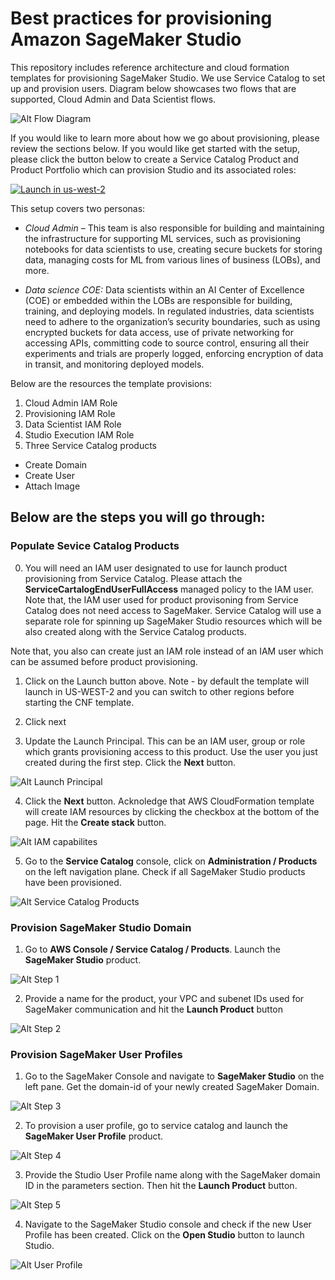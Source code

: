 # Best practices for provisioning Amazon SageMaker Studio

This repository includes reference architecture and cloud formation templates for provisioning SageMaker Studio. We use Service Catalog to set up and provision users. Diagram below showcases two flows that are supported, Cloud Admin and Data Scientist flows.

![Alt Flow Diagram](images/flow_diagram.png?raw=true "Flow Diagram")

If you would like to learn more about how we go about provisioning, please review the sections below. If you would like get started with the setup, please click the button below to create a Service Catalog Product and Product Portfolio which can provision Studio and its associated roles: 

[![Launch in us-west-2](https://raw.githubusercontent.com/awslabs/aws-media-insights-engine/development/docs/assets/images/launch-stack.png)](https://console.aws.amazon.com/cloudformation/home?region=us-west-2#/stacks/new?stackName=sagemaker-studio&templateURL=https://aws-ml-blog.s3-us-east-1.amazonaws.com/artifacts/best-practices-provisioning-sagemaker-studio/launch.template)

This setup covers two personas:

* *Cloud Admin* – This team is also responsible for building and maintaining the infrastructure for supporting ML services, such as provisioning notebooks for data scientists to use, creating secure buckets for storing data, managing costs for ML from various lines of business (LOBs), and more.

* *Data science COE:* Data scientists within an AI Center of Excellence (COE) or embedded within the LOBs are responsible for building, training, and deploying models. In regulated industries, data scientists need to adhere to the organization’s security boundaries, such as using encrypted buckets for data access, use of private networking for accessing APIs, committing code to source control, ensuring all their experiments and trials are properly logged, enforcing encryption of data in transit, and monitoring deployed models.


Below are the resources the template provisions:

1. Cloud Admin IAM Role
2. Provisioning IAM Role
3. Data Scientist IAM Role
4. Studio Execution IAM Role
5. Three Service Catalog products 
* Create Domain
* Create User
* Attach Image 


## Below are the steps you will go through:

### Populate Sevice Catalog Products

0. You will need an IAM user designated to use for launch product provisioning from Service Catalog. Please attach the **ServiceCartalogEndUserFullAccess** managed policy to the IAM user. Note that, the IAM user used for product provisoning from Service Catalog does not need access to SageMaker. Service Catalog will use a separate role for spinning up SageMaker Studio resources which will be also created along with the Service Catalog products.

Note that, you also can create just an IAM role instead of an IAM user which can be assumed before product provisioning.

1. Click on the Launch button above. Note - by default the template will launch in US-WEST-2 and you can switch to other regions before starting the CNF template.

2. Click next

3. Update the Launch Principal. This can be an IAM user, group or role which grants provisioning access to this product. Use the user you just created during the first step. Click the **Next** button.
 
![Alt Launch Principal](assets/launch_principal.jpg?raw=true "Launch Principal")
  
4. Click the **Next** button. Acknoledge that AWS CloudFormation template will create IAM resources by clicking the checkbox at the bottom of the page. Hit the **Create stack** button.

![Alt IAM capabilites](assets/iam_capabilities.jpg?raw=true "IAM Capabilities")

5. Go to the **Service Catalog** console, click on **Administration / Products** on the left navigation plane. Check if all SageMaker Studio products have been provisioned.

![Alt Service Catalog Products](assets/service_catalog_products.jpg?raw=true "Service Catalog Products")


### Provision SageMaker Studio Domain

1. Go to **AWS Console / Service Catalog / Products**. Launch the **SageMaker Studio** product.

![Alt Step 1](assets/step1.jpg?raw=true "Step 1")

2. Provide a name for the product, your VPC and subenet IDs used for SageMaker communication and hit the **Launch Product** button

![Alt Step 2](assets/step2.jpg?raw=true "Step 2")

### Provision SageMaker User Profiles

1. Go to the SageMaker Console and navigate to **SageMaker Studio** on the left pane. Get the domain-id of your newly created SageMaker Domain. 

![Alt Step 3](assets/step3.jpg?raw=true "Step 3")

2. To provision a user profile, go to service catalog and launch the **SageMaker User Profile** product.

![Alt Step 4](assets/step4.jpg?raw=true "Step 4")

3. Provide the Studio User Profile name along with the SageMaker domain ID in the parameters section. Then hit the **Launch Product** button.

![Alt Step 5](assets/step5.jpg?raw=true "Step 5")

4. Navigate to the SageMaker Studio console and check if the new User Profile has been created. Click on the **Open Studio** button to launch Studio.

![Alt User Profile](assets/user_profile.jpg?raw=true "User Profile")
